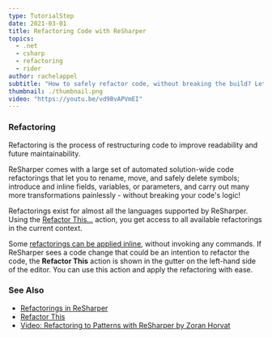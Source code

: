 ```yaml
---
type: TutorialStep
date: 2021-03-01
title: Refactoring Code with ReSharper
topics:
  - .net
  - csharp
  - refactoring
  - rider
author: rachelappel
subtitle: "How to safely refactor code, without breaking the build? Let's have a look."
thumbnail: ./thumbnail.png
video: "https://youtu.be/vd9BvAPVmEI"
---
```


### Refactoring

Refactoring is the process of restructuring code to improve readability and future maintainability.

ReSharper comes with a large set of automated solution-wide code refactorings that let you to rename, move, and safely delete symbols; introduce and inline fields, variables, or parameters, and carry out many more transformations painlessly - without breaking your code's logic!

Refactorings exist for almost all the languages supported by ReSharper. Using the [Refactor This...](https://www.jetbrains.com/help/resharper/Refactor_This.html) action, you get access to all available refactorings in the current context.

Some [refactorings can be applied inline](https://www.jetbrains.com/help/resharper/Refactorings__Inplace_Refactorings.html), without invoking any commands.
If ReSharper sees a code change that could be an intention to refactor the code, the **Refactor This** action is shown in the gutter on the left-hand side of the editor. You can use this action and apply the refactoring with ease.

### See Also

- [Refactorings in ReSharper](https://www.jetbrains.com/help/resharper/Refactorings__Index.html)
- [Refactor This](https://www.jetbrains.com/help/resharper/Refactor_This.html)
- [Video: Refactoring to Patterns with ReSharper by Zoran Horvat](https://www.youtube.com/watch?v=_n3u5SjC7t4)
